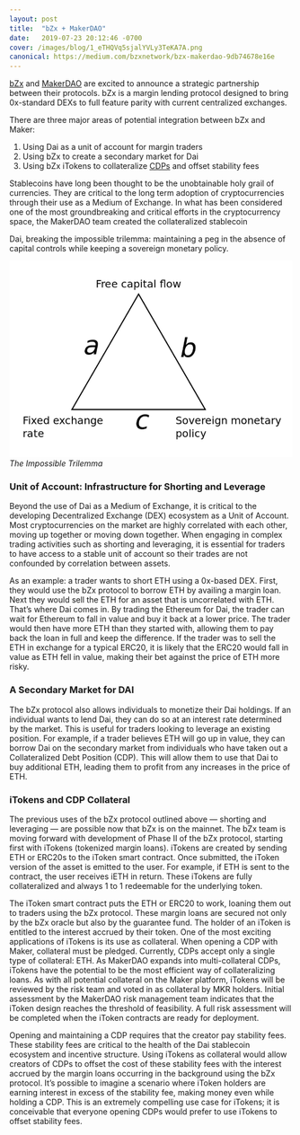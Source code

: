 ```yaml
---
layout: post
title:  "bZx + MakerDAO"
date:   2019-07-23 20:12:46 -0700
cover: /images/blog/1_eTHQVq5sjalYVLy3TeKA7A.png
canonical: https://medium.com/bzxnetwork/bzx-makerdao-9db74678e16e
---
```

[bZx](https://bzx.network/) and [MakerDAO](https://makerdao.com/) are excited to announce a strategic partnership between their protocols. bZx is a margin lending protocol designed to bring 0x-standard DEXs to full feature parity with current centralized exchanges.

There are three major areas of potential integration between bZx and Maker:
1. Using Dai as a unit of account for margin traders
2. Using bZx to create a secondary market for Dai
3. Using bZx iTokens to collateralize [CDPs](https://vimeo.com/247715549) and offset stability fees

Stablecoins have long been thought to be the unobtainable holy grail of currencies. They are critical to the long term adoption of cryptocurrencies through their use as a Medium of Exchange. In what has been considered one of the most groundbreaking and critical efforts in the cryptocurrency space, the MakerDAO team created the collateralized stablecoin

Dai, breaking the impossible trilemma: maintaining a peg in the absence of capital controls while keeping a sovereign monetary policy.

![](/images/blog/0_9AHbH-Cyx4sBR5XU.png)
_The Impossible Trilemma_

### Unit of Account: Infrastructure for Shorting and Leverage

Beyond the use of Dai as a Medium of Exchange, it is critical to the developing Decentralized Exchange (DEX) ecosystem as a Unit of Account. Most cryptocurrencies on the market are highly correlated with each other, moving up together or moving down together. When engaging in complex trading activities such as shorting and leveraging, it is essential for traders to have access to a stable unit of account so their trades are not confounded by correlation between assets.

As an example: a trader wants to short ETH using a 0x-based DEX. First, they would use the bZx protocol to borrow ETH by availing a margin loan. Next they would sell the ETH for an asset that is uncorrelated with ETH. That’s where Dai comes in. By trading the Ethereum for Dai, the trader can wait for Ethereum to fall in value and buy it back at a lower price. The trader would then have more ETH than they started with, allowing them to pay back the loan in full and keep the difference. If the trader was to sell the ETH in exchange for a typical ERC20, it is likely that the ERC20 would fall in value as ETH fell in value, making their bet against the price of ETH more risky.

### A Secondary Market for DAI

The bZx protocol also allows individuals to monetize their Dai holdings. If an individual wants to lend Dai, they can do so at an interest rate determined by the market. This is useful for traders looking to leverage an existing position. For example, if a trader believes ETH will go up in value, they can borrow Dai on the secondary market from individuals who have taken out a Collateralized Debt Position (CDP). This will allow them to use that Dai to buy additional ETH, leading them to profit from any increases in the price of ETH.

### iTokens and CDP Collateral

The previous uses of the bZx protocol outlined above — shorting and leveraging — are possible now that bZx is on the mainnet. The bZx team is moving forward with development of Phase II of the bZx protocol, starting first with iTokens (tokenized margin loans). iTokens are created by sending ETH or ERC20s to the iToken smart contract. Once submitted, the iToken version of the asset is emitted to the user. For example, if ETH is sent to the contract, the user receives iETH in return. These iTokens are fully collateralized and always 1 to 1 redeemable for the underlying token.

The iToken smart contract puts the ETH or ERC20 to work, loaning them out to traders using the bZx protocol. These margin loans are secured not only by the bZx oracle but also by the guarantee fund. The holder of an iToken is entitled to the interest accrued by their token. One of the most exciting applications of iTokens is its use as collateral. When opening a CDP with Maker, collateral must be pledged. Currently, CDPs accept only a single type of collateral: ETH. As MakerDAO expands into multi-collateral CDPs, iTokens have the potential to be the most efficient way of collateralizing loans. As with all potential collateral on the Maker platform, iTokens will be reviewed by the risk team and voted in as collateral by MKR holders. Initial assessment by the MakerDAO risk management team indicates that the iToken design reaches the threshold of feasibility. A full risk assessment will be completed when the iToken contracts are ready for deployment.

Opening and maintaining a CDP requires that the creator pay stability fees. These stability fees are critical to the health of the Dai stablecoin ecosystem and incentive structure. Using iTokens as collateral would allow creators of CDPs to offset the cost of these stability fees with the interest accrued by the margin loans occurring in the background using the bZx protocol. It’s possible to imagine a scenario where iToken holders are earning interest in excess of the stability fee, making money even while holding a CDP. This is an extremely compelling use case for iTokens; it is conceivable that everyone opening CDPs would prefer to use iTokens to offset stability fees.
